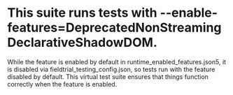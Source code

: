 # This suite runs tests with --enable-features=DeprecatedNonStreamingDeclarativeShadowDOM.

While the feature is enabled by default in runtime_enabled_features.json5, it is disabled via fieldtrial_testing_config.json, so tests run with the feature disabled by default. This virtual test suite ensures that things function correctly when the feature is enabled.


